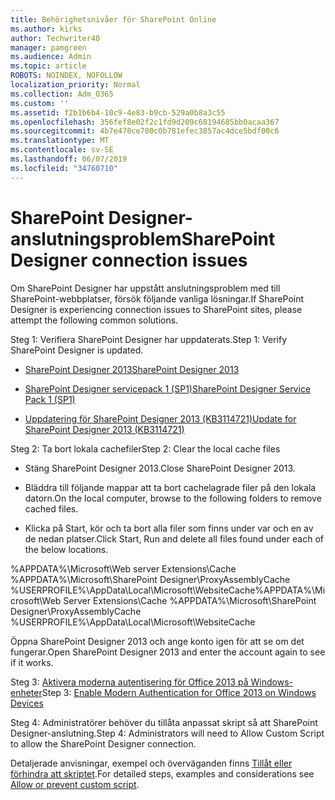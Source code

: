 ```yaml
---
title: Behörighetsnivåer för SharePoint Online
ms.author: kirks
author: Techwriter40
manager: pamgreen
ms.audience: Admin
ms.topic: article
ROBOTS: NOINDEX, NOFOLLOW
localization_priority: Normal
ms.collection: Adm_O365
ms.custom: ''
ms.assetid: f2b1b6b4-10c9-4e83-b9cb-529a0b8a3c55
ms.openlocfilehash: 356fef8e02f2c1fd9d209c68194685bb0acaa367
ms.sourcegitcommit: 4b7e478ce700c0b781efec3857ac4dce5bdf00c6
ms.translationtype: MT
ms.contentlocale: sv-SE
ms.lasthandoff: 06/07/2019
ms.locfileid: "34760710"
---
```

# <a name="sharepoint-designer-connection-issues"></a><span data-ttu-id="4454f-102">SharePoint Designer-anslutningsproblem</span><span class="sxs-lookup"><span data-stu-id="4454f-102">SharePoint Designer connection issues</span></span> 

<span data-ttu-id="4454f-103">Om SharePoint Designer har uppstått anslutningsproblem med till SharePoint-webbplatser, försök följande vanliga lösningar.</span><span class="sxs-lookup"><span data-stu-id="4454f-103">If SharePoint Designer is experiencing connection issues to SharePoint sites, please attempt the following common solutions.</span></span>

<span data-ttu-id="4454f-104">Steg 1: Verifiera SharePoint Designer har uppdaterats.</span><span class="sxs-lookup"><span data-stu-id="4454f-104">Step 1: Verify SharePoint Designer is updated.</span></span>

- [<span data-ttu-id="4454f-105">SharePoint Designer 2013</span><span class="sxs-lookup"><span data-stu-id="4454f-105">SharePoint Designer 2013</span></span>](https://www.microsoft.com/download/details.aspx?id=35491)

- [<span data-ttu-id="4454f-106">SharePoint Designer servicepack 1 (SP1)</span><span class="sxs-lookup"><span data-stu-id="4454f-106">SharePoint Designer Service Pack 1 (SP1)</span></span>](https://support.microsoft.com/help/2817441/description-of-microsoft-sharepoint-designer-2013-service-pack-1-sp1)

- [<span data-ttu-id="4454f-107">Uppdatering för SharePoint Designer 2013 (KB3114721)</span><span class="sxs-lookup"><span data-stu-id="4454f-107">Update for SharePoint Designer 2013 (KB3114721)</span></span>](https://support.microsoft.com/help/3114721/august-2-2016-update-for-sharepoint-designer-2013-kb3114721)

<span data-ttu-id="4454f-108">Steg 2: Ta bort lokala cachefiler</span><span class="sxs-lookup"><span data-stu-id="4454f-108">Step 2: Clear the local cache files</span></span>

- <span data-ttu-id="4454f-109">Stäng SharePoint Designer 2013.</span><span class="sxs-lookup"><span data-stu-id="4454f-109">Close SharePoint Designer 2013.</span></span>

- <span data-ttu-id="4454f-110">Bläddra till följande mappar att ta bort cachelagrade filer på den lokala datorn.</span><span class="sxs-lookup"><span data-stu-id="4454f-110">On the local computer, browse to the following folders to remove cached files.</span></span>

- <span data-ttu-id="4454f-111">Klicka på Start, kör och ta bort alla filer som finns under var och en av de nedan platser.</span><span class="sxs-lookup"><span data-stu-id="4454f-111">Click Start, Run and delete all files found under each of the below locations.</span></span>

<span data-ttu-id="4454f-112">%APPDATA%\Microsoft\Web server Extensions\Cache %APPDATA%\Microsoft\SharePoint Designer\ProxyAssemblyCache %USERPROFILE%\AppData\Local\Microsoft\WebsiteCache</span><span class="sxs-lookup"><span data-stu-id="4454f-112">%APPDATA%\Microsoft\Web Server Extensions\Cache %APPDATA%\Microsoft\SharePoint Designer\ProxyAssemblyCache %USERPROFILE%\AppData\Local\Microsoft\WebsiteCache</span></span>

<span data-ttu-id="4454f-113">Öppna SharePoint Designer 2013 och ange konto igen för att se om det fungerar.</span><span class="sxs-lookup"><span data-stu-id="4454f-113">Open SharePoint Designer 2013 and enter the account again to see if it works.</span></span>

<span data-ttu-id="4454f-114">Steg 3: [Aktivera moderna autentisering för Office 2013 på Windows-enheter](https://docs.microsoft.com/office365/admin/security-and-compliance/enable-modern-authentication?redirectSourcePath=/article/Enable-Modern-Authentication-for-Office-2013-on-Windows-devices-7dc1c01a-090f-4971-9677-f1b192d6c910&view=o365-worldwide)</span><span class="sxs-lookup"><span data-stu-id="4454f-114">Step 3: [Enable Modern Authentication for Office 2013 on Windows Devices](https://docs.microsoft.com/office365/admin/security-and-compliance/enable-modern-authentication?redirectSourcePath=/article/Enable-Modern-Authentication-for-Office-2013-on-Windows-devices-7dc1c01a-090f-4971-9677-f1b192d6c910&view=o365-worldwide)</span></span>

<span data-ttu-id="4454f-115">Steg 4: Administratörer behöver du tillåta anpassat skript så att SharePoint Designer-anslutning.</span><span class="sxs-lookup"><span data-stu-id="4454f-115">Step 4: Administrators will need to Allow Custom Script to allow the SharePoint Designer connection.</span></span>

<span data-ttu-id="4454f-116">Detaljerade anvisningar, exempel och överväganden finns [Tillåt eller förhindra att skriptet](https://docs.microsoft.com/sharepoint/allow-or-prevent-custom-script).</span><span class="sxs-lookup"><span data-stu-id="4454f-116">For detailed steps, examples and considerations see [Allow or prevent custom script](https://docs.microsoft.com/sharepoint/allow-or-prevent-custom-script).</span></span>



